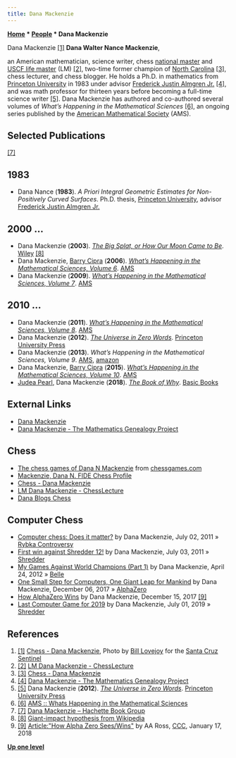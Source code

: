 ```yaml
---
title: Dana Mackenzie
---
```

**[Home](Home "Home") * [People](People "People") * Dana Mackenzie**

[](http://danamackenzie.com/about/chess/) Dana Mackenzie <a id="cite-note-1" href="#cite-ref-1">[1]</a>
**Dana Walter Nance Mackenzie**,

an American mathematician, science writer, chess [national master](https://en.wikipedia.org/wiki/Chess_title#Master) and [USCF life master](https://en.wikipedia.org/wiki/Chess_title#Life_Master) (LM) <a id="cite-note-2" href="#cite-ref-2">[2]</a>, two-time former champion of [North Carolina](https://en.wikipedia.org/wiki/North_Carolina) <a id="cite-note-3" href="#cite-ref-3">[3]</a>, chess lecturer, and chess blogger. He holds a Ph.D. in mathematics from [Princeton University](https://en.wikipedia.org/wiki/Princeton_University) in 1983 under advisor [Frederick Justin Almgren Jr.](Mathematician#FJAlmgren "Mathematician") <a id="cite-note-4" href="#cite-ref-4">[4]</a>, and was math professor for thirteen years before becoming a full-time science writer <a id="cite-note-5" href="#cite-ref-5">[5]</a>. Dana Mackenzie has authored and co-authored several volumes of *What’s Happening in the Mathematical Sciences* <a id="cite-note-6" href="#cite-ref-6">[6]</a>, an ongoing series published by the [American Mathematical Society](https://en.wikipedia.org/wiki/American_Mathematical_Society) (AMS).

## Selected Publications

<a id="cite-note-7" href="#cite-ref-7">[7]</a>

## 1983

- Dana Nance (**1983**). *A Priori Integral Geometric Estimates for Non-Positively Curved Surfaces*. Ph.D. thesis, [Princeton University](https://en.wikipedia.org/wiki/Princeton_University), advisor [Frederick Justin Almgren Jr.](Mathematician#FJAlmgren "Mathematician")

## 2000 ...

- Dana Mackenzie (**2003**). *[The Big Splat, or How Our Moon Came to Be](http://www.danamackenzie.com/books.htm)*. [Wiley](https://en.wikipedia.org/wiki/John_Wiley_%26_Sons) <a id="cite-note-8" href="#cite-ref-8">[8]</a>
- Dana Mackenzie, [Barry Cipra](Mathematician#BarryCipra "Mathematician") (**2006**). *[What’s Happening in the Mathematical Sciences, Volume 6](https://bookstore.ams.org/happening-6)*. [AMS](https://en.wikipedia.org/wiki/American_Mathematical_Society)
- Dana Mackenzie (**2009**). *[What’s Happening in the Mathematical Sciences, Volume 7](https://bookstore.ams.org/happening-7)*. [AMS](https://en.wikipedia.org/wiki/American_Mathematical_Society)

## 2010 ...

- Dana Mackenzie (**2011**). *[What’s Happening in the Mathematical Sciences, Volume 8](http://www.ams.org/publications/authors/books/postpub/happening-8a)*. [AMS](https://en.wikipedia.org/wiki/American_Mathematical_Society)
- Dana Mackenzie (**2012**). *[The Universe in Zero Words](https://press.princeton.edu/titles/9662.html)*. [Princeton University Press](https://en.wikipedia.org/wiki/Princeton_University_Press)
- Dana Mackenzie (**2013**). *What’s Happening in the Mathematical Sciences, Volume 9*. [AMS](https://en.wikipedia.org/wiki/American_Mathematical_Society), [amazon](https://www.amazon.com/Whats-Happening-Mathematical-Sciences-Mathermatical/dp/0821887394)
- Dana Mackenzie, [Barry Cipra](Mathematician#BarryCipra "Mathematician") (**2015**). *[What’s Happening in the Mathematical Sciences, Volume 10](https://bookstore.ams.org/happening-10)*. [AMS](https://en.wikipedia.org/wiki/American_Mathematical_Society)
- [Judea Pearl](Judea_Pearl "Judea Pearl"), Dana Mackenzie (**2018**). *[The Book of Why](http://danamackenzie.com/books/the-book-of-why/)*. [Basic Books](https://en.wikipedia.org/wiki/Basic_Books)

## External Links

- [Dana Mackenzie](http://danamackenzie.com/)
- [Dana Mackenzie - The Mathematics Genealogy Project](https://www.genealogy.math.ndsu.nodak.edu/id.php?id=17382)

## Chess

- [The chess games of Dana N Mackenzie](http://www.chessgames.com/perl/chessplayer?pid=35604) from [chessgames.com](http://www.chessgames.com/index.html)
- [Mackenzie, Dana N. FIDE Chess Profile](http://ratings.fide.com/card.phtml?event=2010925)
- [Chess - Dana Mackenzie](http://danamackenzie.com/about/chess/)
- [LM Dana Mackenzie - ChessLecture](https://blog.chesslecture.com/meet-the-masters/lm-dana-mackenzie/)
- [Dana Blogs Chess](http://www.danamackenzie.com/blog/)

## Computer Chess

- [Computer chess: Does it matter?](http://www.danamackenzie.com/blog/?p=1119) by Dana Mackenzie, July 02, 2011 » [Rybka Controversy](Rybka_Controversy "Rybka Controversy")
- [First win against Shredder 12!](http://www.danamackenzie.com/blog/?p=1120) by Dana Mackenzie, July 03, 2011 » [Shredder](Shredder "Shredder")
- [My Games Against World Champions (Part 1)](http://www.danamackenzie.com/blog/?p=1409) by Dana Mackenzie, April 24, 2012 » [Belle](Belle "Belle")
- [One Small Step for Computers, One Giant Leap for Mankind](http://www.danamackenzie.com/blog/?p=5068) by Dana Mackenzie, December 06, 2017 » [AlphaZero](AlphaZero "AlphaZero")
- [How AlphaZero Wins](http://www.danamackenzie.com/blog/?p=5072) by Dana Mackenzie, December 15, 2017 <a id="cite-note-9" href="#cite-ref-9">[9]</a>
- [Last Computer Game for 2019](http://www.danamackenzie.com/blog/?p=5901) by Dana Mackenzie, July 01, 2019 » [Shredder](Shredder "Shredder")

## References

1. <a id="cite-ref-1" href="#cite-note-1">[1]</a> [Chess - Dana Mackenzie](http://danamackenzie.com/about/chess/), Photo by [Bill Lovejoy](http://photos.santacruzsentinel.com/tag/bill-lovejoy/) for the [Santa Cruz Sentinel](https://en.wikipedia.org/wiki/Santa_Cruz_Sentinel)
1. <a id="cite-ref-2" href="#cite-note-2">[2]</a> [LM Dana Mackenzie - ChessLecture](https://blog.chesslecture.com/meet-the-masters/lm-dana-mackenzie/)
1. <a id="cite-ref-3" href="#cite-note-3">[3]</a> [Chess - Dana Mackenzie](http://danamackenzie.com/about/chess/)
1. <a id="cite-ref-4" href="#cite-note-4">[4]</a> [Dana Mackenzie - The Mathematics Genealogy Project](https://www.genealogy.math.ndsu.nodak.edu/id.php?id=17382)
1. <a id="cite-ref-5" href="#cite-note-5">[5]</a> Dana Mackenzie (**2012**). *[The Universe in Zero Words](https://press.princeton.edu/titles/9662.html)*. [Princeton University Press](https://en.wikipedia.org/wiki/Princeton_University_Press)
1. <a id="cite-ref-6" href="#cite-note-6">[6]</a> [AMS :: Whats Happening in the Mathematical Sciences](http://www.ams.org/samplings/math-history/happening-series)
1. <a id="cite-ref-7" href="#cite-note-7">[7]</a> [Dana Mackenzie – Hachette Book Group](https://www.hachettebookgroup.com/contributor/dana-mackenzie/)
1. <a id="cite-ref-8" href="#cite-note-8">[8]</a> [Giant-impact hypothesis from Wikipedia](https://en.wikipedia.org/wiki/Giant-impact_hypothesis)
1. <a id="cite-ref-9" href="#cite-note-9">[9]</a> [Article:"How Alpha Zero Sees/Wins"](http://www.talkchess.com/forum/viewtopic.php?t=66349) by AA Ross, [CCC](CCC "CCC"), January 17, 2018

**[Up one level](People "People")**

